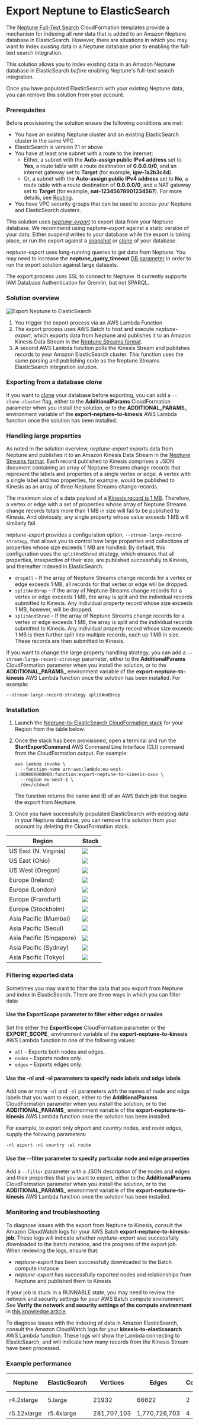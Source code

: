 # Export Neptune to ElasticSearch

The [Neptune Full-Text Search](https://docs.aws.amazon.com/neptune/latest/userguide/full-text-search-cfn-create.html) CloudFormation templates provide a mechanism for indexing all _new_ data that is added to an Amazon Neptune database in ElasticSearch. However, there are situations in which you may want to index _existing_ data in a Neptune database prior to enabling the full-text search integration.

This solution allows you to index existing data in an Amazon Neptune database in ElasticSearch _before_ enabling Neptune's full-text search integration.

Once you have populated ElasticSearch with your existing Neptune data, you can remove this solution from your account.

### Prerequisites

Before provisioning the solution ensure the following conditions are met:
  
  - You have an existing Neptune cluster and an existing ElasticSearch cluster in the same VPC
  - ElasticSearch is version 7.1 or above
  - You have at least one subnet with a route to the internet:
    - Either, a subnet with the __Auto-assign public IPv4 address__ set to __Yes__, a route table with a route destination of __0.0.0.0/0__, and an internet gateway set to __Target__ (for example, __igw-1a2b3c4d__).
    - Or, a subnet with the __Auto-assign public IPv4 address__ set to __No__, a route table with a route destination of __0.0.0.0/0__, and a NAT gateway set to __Target__ (for example, __nat-12345678901234567__). For more details, see [Routing](https://docs.aws.amazon.com/vpc/latest/userguide/VPC_Scenario2.html#VPC_Scenario2_Routinghttps://docs.aws.amazon.com/vpc/latest/userguide/VPC_Scenario2.html#VPC_Scenario2_Routing).
  - You have VPC security groups that can be used to access your Neptune and ElasticSearch clusters.
    
This solution uses [_neptune-export_](https://github.com/awslabs/amazon-neptune-tools/tree/master/neptune-export) to export data from your Neptune database. We recommend using _neptune-export_ against a static version of your data. Either suspend writes to your database while the export is taking place, or run the export against a [snapshot](https://docs.aws.amazon.com/neptune/latest/userguide/backup-restore-create-snapshot.html) or [clone](https://docs.aws.amazon.com/neptune/latest/userguide/manage-console-cloning.html) of your database.

_neptune-export_ uses long-running queries to get data from Neptune. You may need to increase the __neptune_query_timeout__ [DB parameter](https://docs.aws.amazon.com/neptune/latest/userguide/parameters.html) in order to run the export solution against large datasets.

The export process uses SSL to connect to Neptune. It currently supports IAM Database Authentication for Gremlin, but not SPARQL.

### Solution overview

![Export Neptune to ElasticSearch](export-neptune-to-elasticsearch.png)

  1. You trigger the export process via an AWS Lambda Function
  2. The export process uses AWS Batch to host and execute _neptune-export_, which exports data from Neptune and publishes it to an Amazon Kinesis Data Stream in the [Neptune Streams format](https://docs.aws.amazon.com/neptune/latest/userguide/streams-change-formats.html).
  3. A second AWS Lambda function polls the Kinesis Stream and publishes records to your Amazon ElasticSearch cluster. This function uses the same parsing and publishing code as the Neptune Streams ElasticSearch integration solution.
  
### Exporting from a database clone

If you want to [clone](https://docs.aws.amazon.com/neptune/latest/userguide/manage-console-cloning.html) your database before exporting, you can add a `--clone-cluster` flag, either to the __AdditionalParams__ CloudFormation parameter when you install the solution, or to the __ADDITIONAL_PARAMS___ environment variable of the __export-neptune-to-kinesis__ AWS Lambda function once the solution has been installed.

### Handling large properties

As noted in the solution overview, _neptune-export_ exports data from Neptune and publishes it to an Amazon Kinesis Data Stream in the [Neptune Streams format](https://docs.aws.amazon.com/neptune/latest/userguide/streams-change-formats.html). Each record published to Kinesis comprises a JSON document containing an array of Neptune Streams change records that represent the labels and properties of a single vertex or edge. A vertex with a single label and two properties, for example, would be published to Kinesis as an array of three Neptune Streams change records.

The maximum size of a data payload of a [Kinesis record is 1 MB](https://docs.aws.amazon.com/streams/latest/dev/service-sizes-and-limits.html). Therefore, a vertex or edge with a set of properties whose array of Neptune Streams change records totals more than 1 MB in size will fail to be published to Kinesis. And obviously, any single property whose value exceeds 1 MB will similarly fail.

_neptune-export_ provides a configuration option, `--stream-large-record-strategy`, that allows you to control how large properties and collections of properties whose size exceeds 1 MB are handled. By default, this configuration uses the `splitAndShred` strategy, which ensures that all properties, irrespective of their size, are published successfully to Kinesis, and thereafter indexed in ElasticSearch.

  - `dropAll` - If the array of Neptune Streams change records for a vertex or edge exceeds 1 MB, all records for that vertex or edge will be dropped.
  - `splitAndDrop` – If the array of Neptune Streams change records for a vertex or edge exceeds 1 MB, the array is split and the individual records submitted to Kinesis. Any individual property record whose size exceeds 1 MB, however, will be dropped.
  - `splitAndShred` – If the array of Neptune Streams change records for a vertex or edge exceeds 1 MB, the array is split and the individual records submitted to Kinesis. Any individual property record whose size exceeds 1 MB is then further split into multiple records, each up 1 MB in size. These records are then submitted to Kinesis. 

If you want to change the large property handling strategy, you can add a `--stream-large-record-strategy` parameter, either to the __AdditionalParams__ CloudFormation parameter when you install the solution, or to the __ADDITIONAL_PARAMS___ environment variable of the __export-neptune-to-kinesis__ AWS Lambda function once the solution has been installed. For example:

```
--stream-large-record-strategy splitAndDrop
```
    
### Installation

  1. Launch the [Neptune-to-ElasticSearch CloudFormation stack](https://github.com/awslabs/amazon-neptune-tools/blob/master/export-neptune-to-elasticsearch/cloudformation-templates/export-neptune-to-elasticsearch.json) for your Region from the table below.
  
  2. Once the stack has been provisioned, open a terminal and run the __StartExportCommand__ AWS Command Line Interface (CLI) command from the CloudFormation output. For example:

     ```
     aws lambda invoke \
       --function-name arn:aws:lambda:eu-west-1:000000000000:function:export-neptune-to-kinesis-xxxx \
       --region eu-west-1 \
       /dev/stdout
     ```
     
     The function returns the name and ID of an AWS Batch job that begins the export from Neptune.
     
  3. Once you have successfully populated ElasticSearch with existing data in your Neptune database, you can remove this solution from your account by deleting the CloudFormation stack.
  
| Region | Stack |
| ---- | ---- |
|US East (N. Virginia) |  [<img src="https://s3.amazonaws.com/cloudformation-examples/cloudformation-launch-stack.png">](https://us-east-1.console.aws.amazon.com/cloudformation/home?region=us-east-1#/stacks/create/review?templateURL=https://s3.amazonaws.com/aws-neptune-customer-samples/neptune-sagemaker/cloudformation-templates/export-neptune-to-elasticsearch/export-neptune-to-elasticsearch.json&stackName=neptune-index) |
|US East (Ohio) |  [<img src="https://s3.amazonaws.com/cloudformation-examples/cloudformation-launch-stack.png">](https://us-east-2.console.aws.amazon.com/cloudformation/home?region=us-east-2#/stacks/create/review?templateURL=https://s3.amazonaws.com/aws-neptune-customer-samples/neptune-sagemaker/cloudformation-templates/export-neptune-to-elasticsearch/export-neptune-to-elasticsearch.json&stackName=neptune-index) |
|US West (Oregon) |  [<img src="https://s3.amazonaws.com/cloudformation-examples/cloudformation-launch-stack.png">](https://us-west-2.console.aws.amazon.com/cloudformation/home?region=us-west-2#/stacks/create/review?templateURL=https://s3.amazonaws.com/aws-neptune-customer-samples/neptune-sagemaker/cloudformation-templates/export-neptune-to-elasticsearch/export-neptune-to-elasticsearch.json&stackName=neptune-index) |
|Europe (Ireland) |  [<img src="https://s3.amazonaws.com/cloudformation-examples/cloudformation-launch-stack.png">](https://eu-west-1.console.aws.amazon.com/cloudformation/home?region=eu-west-1#/stacks/create/review?templateURL=https://s3.amazonaws.com/aws-neptune-customer-samples/neptune-sagemaker/cloudformation-templates/export-neptune-to-elasticsearch/export-neptune-to-elasticsearch.json&stackName=neptune-index) |
|Europe (London) |  [<img src="https://s3.amazonaws.com/cloudformation-examples/cloudformation-launch-stack.png">](https://eu-west-2.console.aws.amazon.com/cloudformation/home?region=eu-west-2#/stacks/create/review?templateURL=https://s3.amazonaws.com/aws-neptune-customer-samples/neptune-sagemaker/cloudformation-templates/export-neptune-to-elasticsearch/export-neptune-to-elasticsearch.json&stackName=neptune-index) |
|Europe (Frankfurt) |  [<img src="https://s3.amazonaws.com/cloudformation-examples/cloudformation-launch-stack.png">](https://eu-central-1.console.aws.amazon.com/cloudformation/home?region=eu-central-1#/stacks/create/review?templateURL=https://s3.amazonaws.com/aws-neptune-customer-samples/neptune-sagemaker/cloudformation-templates/export-neptune-to-elasticsearch/export-neptune-to-elasticsearch.json&stackName=neptune-index) |
|Europe (Stockholm) | [<img src="https://s3.amazonaws.com/cloudformation-examples/cloudformation-launch-stack.png">](https://eu-north-1.console.aws.amazon.com/cloudformation/home?region=eu-north-1#/stacks/create/review?templateURL=https://s3.amazonaws.com/aws-neptune-customer-samples/neptune-sagemaker/cloudformation-templates/export-neptune-to-elasticsearch/export-neptune-to-elasticsearch.json&stackName=neptune-index) |
|Asia Pacific (Mumbai) | [<img src="https://s3.amazonaws.com/cloudformation-examples/cloudformation-launch-stack.png">](https://ap-south-1.console.aws.amazon.com/cloudformation/home?region=ap-south-1#/stacks/create/review?templateURL=https://s3.amazonaws.com/aws-neptune-customer-samples/neptune-sagemaker/cloudformation-templates/export-neptune-to-elasticsearch/export-neptune-to-elasticsearch.json&stackName=neptune-index) |
|Asia Pacific (Seoul) | [<img src="https://s3.amazonaws.com/cloudformation-examples/cloudformation-launch-stack.png">](https://ap-northeast-2.console.aws.amazon.com/cloudformation/home?region=ap-northeast-2#/stacks/create/review?templateURL=https://s3.amazonaws.com/aws-neptune-customer-samples/neptune-sagemaker/cloudformation-templates/export-neptune-to-elasticsearch/export-neptune-to-elasticsearch.json&stackName=neptune-index) |
|Asia Pacific (Singapore) | [<img src="https://s3.amazonaws.com/cloudformation-examples/cloudformation-launch-stack.png">](https://ap-southeast-1.console.aws.amazon.com/cloudformation/home?region=ap-southeast-1#/stacks/create/review?templateURL=https://s3.amazonaws.com/aws-neptune-customer-samples/neptune-sagemaker/cloudformation-templates/export-neptune-to-elasticsearch/export-neptune-to-elasticsearch.json&stackName=neptune-index) |
|Asia Pacific (Sydney) | [<img src="https://s3.amazonaws.com/cloudformation-examples/cloudformation-launch-stack.png">](https://ap-southeast-2.console.aws.amazon.com/cloudformation/home?region=ap-southeast-2#/stacks/create/review?templateURL=https://s3.amazonaws.com/aws-neptune-customer-samples/neptune-sagemaker/cloudformation-templates/export-neptune-to-elasticsearch/export-neptune-to-elasticsearch.json&stackName=neptune-index) |
|Asia Pacific (Tokyo) | [<img src="https://s3.amazonaws.com/cloudformation-examples/cloudformation-launch-stack.png">](https://ap-northeast-1.console.aws.amazon.com/cloudformation/home?region=ap-northeast-1#/stacks/create/review?templateURL=https://s3.amazonaws.com/aws-neptune-customer-samples/neptune-sagemaker/cloudformation-templates/export-neptune-to-elasticsearch/export-neptune-to-elasticsearch.json&stackName=neptune-index) |


### Filtering exported data

Sometimes you may want to filter the data that you export from Neptune and index in ElasticSearch. There are three ways in which you can filter data:

#### Use the ExportScope parameter to filter either edges or nodes

Set the either the __ExportScope__ CloudFormation parameter or the __EXPORT_SCOPE___ environment variable of the __export-neptune-to-kinesis__ AWS Lambda function to one of the following values:

  - `all` – Exports both nodes and edges.
  - `nodes` – Exports nodes only.
  - `edges` – Exports edges only.
  
#### Use the -nl and -el parameters to specify node labels and edge labels

Add one or more `-nl` and `-el` parameters with the names of node and edge labels that you want to export, either to the __AdditionalParams__ CloudFormation parameter when you install the solution, or to the __ADDITIONAL_PARAMS___ environment variable of the __export-neptune-to-kinesis__ AWS Lambda function once the solution has been installed.

For example, to export only _airport_ and _country_ nodes, and _route_ edges, supply the following parameters:

```
-nl aiport -nl country -el route
```

#### Use the --filter parameter to specify particular node and edge properties

Add a `--filter` parameter with a JSON description of the nodes and edges and their properties that you want to export, either to the __AdditionalParams__ CloudFormation parameter when you install the solution, or to the __ADDITIONAL_PARAMS___ environment variable of the __export-neptune-to-kinesis__ AWS Lambda function once the solution has been installed.

### Monitoring and troubleshooting

To diagnose issues with the export from Neptune to Kinesis, consult the Amazon CloudWatch logs for your AWS Batch __export-neptune-to-kinesis-job__. These logs will indicate whether _neptune-export_ was successfully downloaded to the batch instance, and the progress of the export job. When reviewing the logs, ensure that:

  - _neptune-export_ has been successfully downloaded to the Batch compute instance
  - _neptune-export_ has successfully exported nodes and relationships from Neptune and published them to Kinesis
  
If your job is stuck in a RUNNABLE state, you may need to review the network and security settings for your AWS Batch compute environment. See __Verify the network and security settings of the compute environment__ in [this knowledge article](https://aws.amazon.com/premiumsupport/knowledge-center/batch-job-stuck-runnable-status/).

To diagnose issues with the indexing of data in Amazon ElasticSearch, consult the Amazon CloudWatch logs for your __kinesis-to-elasticsearch__ AWS Lambda function. These logs will show the Lambda connecting to ElasticSearch, and will indicate how many records from the Kinesis Stream have been processed.

### Example performance

| Neptune | ElasticSearch | Vertices | Edges | Concurrency | Kinesis Shards | Batch Size | Duration |
| ------- | ------------- | -------- | ----- | ----------- | -------------- | ---------- | -------- |
| r4.2xlarge | 5.large | 21932 | 66622 | 2 | 8 | 100 | 47 seconds |
| r5.12xlarge | r5.4xlarge | 281,707,103 | 1,770,726,703 | 4 | 32 | 200 | 4 hours |

